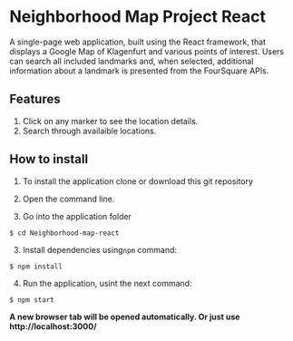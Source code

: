# Neighborhood Map Project React

A single-page web application, built using the React framework, that displays a Google Map of Klagenfurt and various points of interest. Users can search all included landmarks and, when selected, additional information about a landmark is presented from the FourSquare APIs.


## Features

1. Click on any marker to see the location details.
2. Search through availaible locations.


## How to install

1. To install the application clone or download this git repository

2. Open the command line.

2. Go into the application folder

```
$ cd Neighborhood-map-react
```

3. Install dependencies using`npm` command:

```
$ npm install
```

4. Run the application, usint the next command:

```
$ npm start
```

**A new browser tab will be opened automatically. Or just use http://localhost:3000/**